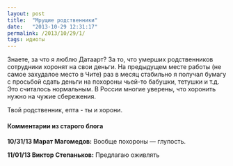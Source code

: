 ```yaml
---
layout: post
title:  "Мрущие родственники"
date:   "2013-10-29 12:31:17"
permalink: /2013/10/29/1/
tags: идиоты
---
```


Знаете, за что я люблю Датаарт? За то, что умерших родственников
сотрудники хоронят на свои деньги.  На предыдущем месте работы (не
самое захудалое место в Чите) раз в месяц стабильно я получал бумагу с
просьбой сдать деньги на похороны чьей-то бабушки, тетушки и т.д. Это
считалось нормальным. В России многие уверены, что хоронить нужно на
чужие сбережения.

Твой родственник, епта - ты и хорони.



#### Комментарии из старого блога


**10/31/13 Марат Магомедов:** Вообще похороны — глупость.

**11/01/13 Виктор Степаньков:** Предлагаю оживлять

